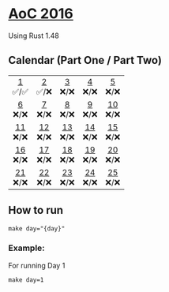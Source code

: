 # [AoC 2016](https://adventofcode.com/2016)

Using Rust 1.48

## Calendar (Part One / Part Two)

 |  |  |  |  |  |  
:-: | :-: | :-: | :-: | :-: |
[1](src/day01)<br>✅/✅ | [2](src/day02)<br>✅/❌ | [3](src/day03)<br>❌/❌  | [4](src/day04)<br>❌/❌  | [5](src/day05)<br>❌/❌
[6](src/day06)<br>❌/❌ | [7](src/day07)<br>❌/❌ | [8](src/day08)<br>❌/❌  | [9](src/day09)<br>❌/❌ | [10](src/day10)<br>❌/❌  
[11](src/day11)<br>❌/❌ | [12](src/day12)<br>❌/❌ | [13](src/day13)<br>❌/❌  | [14](src/day14)<br>❌/❌  | [15](src/day15)<br>❌/❌
[16](src/day16)<br>❌/❌ | [17](src/day17)<br>❌/❌ | [18](src/day18)<br>❌/❌  | [19](src/day19)<br>❌/❌  | [20](src/day20)<br>❌/❌
[21](src/day21)<br>❌/❌ | [22](src/day22)<br>❌/❌ | [23](src/day23)<br>❌/❌  | [24](src/day24)<br>❌/❌  | [25](src/day25)<br>❌/❌  

## How to run
```
make day="{day}"
```
### Example:

For running Day 1
```
make day=1
```
